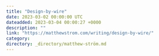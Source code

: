 ```yaml
---
title: "Design-by-wire"
date: 2023-03-02 00:00:00 UTC
dateadded: 2023-03-04 00:00:27 +0000
description: ""
link: "https://matthewstrom.com/writing/design-by-wire/"
category:
directory: _directory/matthew-ström.md
---
```

